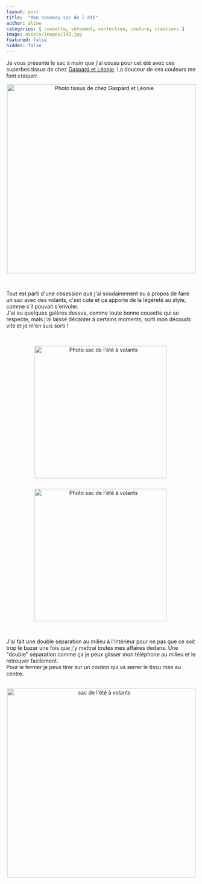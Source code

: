 ```yaml
---
layout: post
title:  "Mon nouveau sac de l'été"
author: aline
categories: [ cousette, vêtement, confection, couture, créations ]
image: assets/images/142.jpg
featured: false
hidden: false
---
```

<p>
Je vous présente le sac à main que j'ai cousu pour cet été avec ces superbes tissus de chez <a href="https://www.gaspardetleonie.com/" target="_blank">Gaspard et Léonie</a>. La douceur de ces couleurs me font craquer.<br>

<p style="text-align:center"><img src="{{ site.url }}{{ site.baseurl }}/assets/images/143.jpg" width="500" alt="Photo tissus de chez Gaspard et Léonie"/></p>
<br>

Tout est parti d'une obsession que j'ai soudainement eu à propos de faire un sac avec des volants, c'est cute et ça apporte de la légéreté au style, comme s'il pouvait s'envoler.<br>
J'ai eu quelques galères dessus, comme toute bonne cousette qui se respecte, mais j'ai laissé décanter à certains moments, sorti mon découds vite et je m'en suis sorti !<br><br>

<div float="left" style="text-align:center">
    <p style="display: inline-block; margin-right:.3em;"><img src="{{ site.url }}{{ site.baseurl }}/assets/images/144.jpg" width="350" alt="Photo sac de l'été à volants"/></p>
    <p style="display: inline-block; margin-right:.3em;"><img src="{{ site.url }}{{ site.baseurl }}/assets/images/145.jpg" width="350" alt="Photo sac de l'été à volants"/></p>
</div>
<br>

J'ai fait une double séparation au milieu à l'intérieur pour ne pas que ce soit trop le bazar une fois que j'y mettrai toutes mes affaires dedans. Une "double" séparation comme ça je peux glisser mon téléphone au milieu et le retrouver facilement.<br>
Pour le fermer je peux tirer sur un cordon qui va serrer le tissu rose au centre.<br><br>

<p style="text-align:center"><img src="{{ site.url }}{{ site.baseurl }}/assets/images/146.jpg" width="500" alt="sac de l'été à volants"/></p>
<br>
</p>